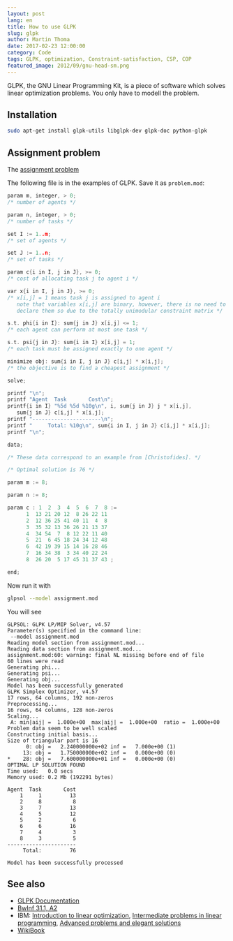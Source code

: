 ```yaml
---
layout: post
lang: en
title: How to use GLPK
slug: glpk
author: Martin Thoma
date: 2017-02-23 12:00:00
category: Code
tags: GLPK, optimization, Constraint-satisfaction, CSP, COP
featured_image: 2012/09/gnu-head-sm.png
---
```

GLPK, the GNU Linear Programming Kit, is a piece of software which solves linear optimization problems. You only have to modell the problem.


## Installation

```bash
sudo apt-get install glpk-utils libglpk-dev glpk-doc python-glpk
```


## Assignment problem
The <a href="http://en.wikipedia.org/wiki/Assignment_problem">assignment problem</a>

The following file is in the examples of GLPK. Save it as `problem.mod`:

```c
param m, integer, > 0;
/* number of agents */

param n, integer, > 0;
/* number of tasks */

set I := 1..m;
/* set of agents */

set J := 1..n;
/* set of tasks */

param c{i in I, j in J}, >= 0;
/* cost of allocating task j to agent i */

var x{i in I, j in J}, >= 0;
/* x[i,j] = 1 means task j is assigned to agent i
   note that variables x[i,j] are binary, however, there is no need to
   declare them so due to the totally unimodular constraint matrix */

s.t. phi{i in I}: sum{j in J} x[i,j] <= 1;
/* each agent can perform at most one task */

s.t. psi{j in J}: sum{i in I} x[i,j] = 1;
/* each task must be assigned exactly to one agent */

minimize obj: sum{i in I, j in J} c[i,j] * x[i,j];
/* the objective is to find a cheapest assignment */

solve;

printf "\n";
printf "Agent  Task       Cost\n";
printf{i in I} "%5d %5d %10g\n", i, sum{j in J} j * x[i,j],
   sum{j in J} c[i,j] * x[i,j];
printf "----------------------\n";
printf "     Total: %10g\n", sum{i in I, j in J} c[i,j] * x[i,j];
printf "\n";

data;

/* These data correspond to an example from [Christofides]. */

/* Optimal solution is 76 */

param m := 8;

param n := 8;

param c : 1  2  3  4  5  6  7  8 :=
      1  13 21 20 12  8 26 22 11
      2  12 36 25 41 40 11  4  8
      3  35 32 13 36 26 21 13 37
      4  34 54  7  8 12 22 11 40
      5  21  6 45 18 24 34 12 48
      6  42 19 39 15 14 16 28 46
      7  16 34 38  3 34 40 22 24
      8  26 20  5 17 45 31 37 43 ;

end;
```

Now run it with

```bash
glpsol --model assignment.mod
```

You will see

```text
GLPSOL: GLPK LP/MIP Solver, v4.57
Parameter(s) specified in the command line:
 --model assignment.mod
Reading model section from assignment.mod...
Reading data section from assignment.mod...
assignment.mod:60: warning: final NL missing before end of file
60 lines were read
Generating phi...
Generating psi...
Generating obj...
Model has been successfully generated
GLPK Simplex Optimizer, v4.57
17 rows, 64 columns, 192 non-zeros
Preprocessing...
16 rows, 64 columns, 128 non-zeros
Scaling...
 A: min|aij| =  1.000e+00  max|aij| =  1.000e+00  ratio =  1.000e+00
Problem data seem to be well scaled
Constructing initial basis...
Size of triangular part is 16
      0: obj =   2.240000000e+02 inf =   7.000e+00 (1)
     13: obj =   1.750000000e+02 inf =   0.000e+00 (0)
*    28: obj =   7.600000000e+01 inf =   0.000e+00 (0)
OPTIMAL LP SOLUTION FOUND
Time used:   0.0 secs
Memory used: 0.2 Mb (192291 bytes)

Agent  Task       Cost
    1     1         13
    2     8          8
    3     7         13
    4     5         12
    5     2          6
    6     6         16
    7     4          3
    8     3          5
----------------------
     Total:         76

Model has been successfully processed
```

## See also
<ul>
  <li><a href="http://www.gnu.org/software/glpk/">GLPK Documentation</a></li>
  <li><a href="https://martin-thoma.com/31-bwinf-runde-1-aufgabe-2/#losung-mit-glpk">BwInf 31.1, A2</a></li>
  <li>IBM: <a href="http://www.ibm.com/developerworks/linux/library/l-glpk1/">Introduction to linear optimization</a>, <a href="http://www.ibm.com/developerworks/linux/library/l-glpk2/">Intermediate problems in linear programming</a>, <a href="http://www.ibm.com/developerworks/linux/library/l-glpk3/">Advanced problems and elegant solutions</a></li>
  <li><a href="https://en.wikibooks.org/wiki/GLPK">WikiBook</a></li>
</ul>
